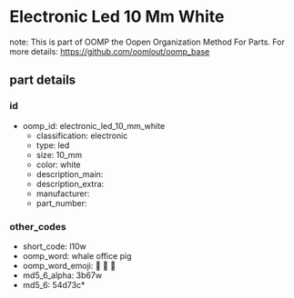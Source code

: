 # Electronic Led 10 Mm White  

note: This is part of OOMP the Oopen Organization Method For Parts. For more details: https://github.com/oomlout/oomp_base

##  part details





### id
* oomp_id: electronic_led_10_mm_white
  * classification: electronic
  * type: led
  * size: 10_mm
  * color: white
  * description_main: 
  * description_extra: 
  * manufacturer: 
  * part_number: 

### other_codes
* short_code: l10w
* oomp_word: whale office pig
* oomp_word_emoji: :whale: :office: :pig:
* md5_6_alpha: 3b67w
* md5_6: 54d73c* 